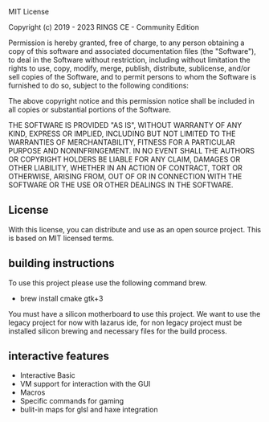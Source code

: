 MIT License

Copyright (c) 2019 - 2023 RINGS CE - Community Edition

Permission is hereby granted, free of charge, to any person obtaining a copy
of this software and associated documentation files (the "Software"), to deal
in the Software without restriction, including without limitation the rights
to use, copy, modify, merge, publish, distribute, sublicense, and/or sell
copies of the Software, and to permit persons to whom the Software is
furnished to do so, subject to the following conditions:

The above copyright notice and this permission notice shall be included in all
copies or substantial portions of the Software.

THE SOFTWARE IS PROVIDED "AS IS", WITHOUT WARRANTY OF ANY KIND, EXPRESS OR
IMPLIED, INCLUDING BUT NOT LIMITED TO THE WARRANTIES OF MERCHANTABILITY,
FITNESS FOR A PARTICULAR PURPOSE AND NONINFRINGEMENT. IN NO EVENT SHALL THE
AUTHORS OR COPYRIGHT HOLDERS BE LIABLE FOR ANY CLAIM, DAMAGES OR OTHER
LIABILITY, WHETHER IN AN ACTION OF CONTRACT, TORT OR OTHERWISE, ARISING FROM,
OUT OF OR IN CONNECTION WITH THE SOFTWARE OR THE USE OR OTHER DEALINGS IN THE
SOFTWARE.

## License
With this license, you can distribute and use as an open source project. This is based on MIT licensed terms.


## building instructions
To use this project please use the following command brew.

- brew install cmake gtk+3

You must have a silicon motherboard to use this project. We want to use the legacy project for now with lazarus ide, for non legacy project must be installed silicon brewing and necessary files for the build process.

## interactive features
- Interactive Basic
- VM support for interaction with the GUI
- Macros
- Specific commands for gaming
- bulit-in maps for glsl and haxe integration